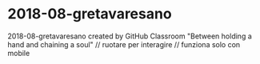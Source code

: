 # 2018-08-gretavaresano
2018-08-gretavaresano created by GitHub Classroom
"Between 
holding a hand and
chaining a soul"
// ruotare per interagire // funziona solo con mobile
